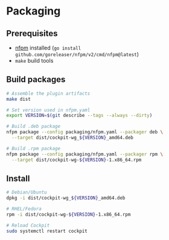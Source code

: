 # Packaging

## Prerequisites
- [nfpm](https://nfpm.goreleaser.com/) installed (`go install github.com/goreleaser/nfpm/v2/cmd/nfpm@latest`)
- `make` build tools

## Build packages
```bash
# Assemble the plugin artifacts
make dist

# Set version used in nfpm.yaml
export VERSION=$(git describe --tags --always --dirty)

# Build .deb package
nfpm package --config packaging/nfpm.yaml --packager deb \
  --target dist/cockpit-wg_${VERSION}_amd64.deb

# Build .rpm package
nfpm package --config packaging/nfpm.yaml --packager rpm \
  --target dist/cockpit-wg-${VERSION}-1.x86_64.rpm
```

## Install
```bash
# Debian/Ubuntu
dpkg -i dist/cockpit-wg_${VERSION}_amd64.deb

# RHEL/Fedora
rpm -i dist/cockpit-wg-${VERSION}-1.x86_64.rpm

# Reload Cockpit
sudo systemctl restart cockpit
```
